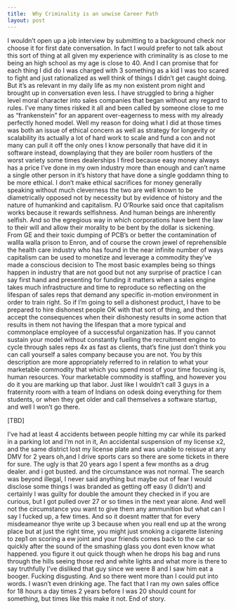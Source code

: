```yaml
---
title:  Why Criminality is an unwise Career Path
layout: post
---
```


   I wouldn’t open up a job interview by submitting to a background
   check nor choose it for first date conversation. In fact I would
   prefer to not talk about this sort of thing at all given my experience
   with criminality is as close to me being an high school as my age is
   close to 40. And I can promise that for each thing I did do I was
   charged with 3 something as a kid I was too scared to fight and just
   rationalized as well think of things I didn’t get caught doing. But
   it’s as relevant in my daily life as my non existent prom night and
   brought up in conversation even less. I have struggled to bring a
   higher level moral character into sales companies that began without
   any regard to rules. I’ve many times risked it all and been called
   by someone close to me as “frankenstein” for an apparent
   over-eagerness to mess with my already perfectly honed model. Well my
   reason for doing what I did at those times was both an issue of
   ethical concern as well as strategy for longevity or scalability its
   actually a lot of hard work to scale and fund a con and not many can
   pull it off the only ones I know personally that have did it in
   software instead, downplaying that they are boiler room hustlers of
   the worst variety some times dealerships I fired because easy money
   always has a price I’ve done in my own industry more than enough and
   can’t name a single other person in it’s history that have done a
   single goddamn thing to be more ethical. I don’t make ethical
   sacrifices for money generally speaking without much cleverness the
   two are well known to be diametrically opposed not by necessity but by
   evidence of history and the nature of humankind and capitalism. PJ
   O’Rourke said once that capitalism works because it rewards
   selfishness. And human beings are inherently selfish. And so the
   egregious way in which corporations have bent the law to their will
   and allow their morality to be bent by the dollar is sickening. From
   GE and their toxic dumping of PCB’s or better the contamination of
   wallla walla prison to Enron, and of course the crown jewel of
   reprehensible the health care industry who has found in the near
   infinite number of ways capitalism can be used to monetize and
   leverage a commodity they’ve made a conscious decision to The most
   basic examples being so things happen in industry that are not good
   but not any surprise of practice I can say first hand and presenting
   for funding it matters when a sales engine takes much infrastructure
   and time to reproduce so reflecting on the lifespan of sales reps that
   demand any specific in-motion environment in order to train right. So
   if I’m going to sell a dishonest product, I have to be prepared to
   hire dishonest people OK with that sort of thing, and then accept the
   consequences when their dishonesty results in some action that results
   in them not having the lifespan that a more typical and commonplace
   employee of a successful organization has. If you cannot sustain your
   model without constantly fuelling the recruitment engine to cycle
   through sales reps 4x as fast as clients, that’s fine just don’t
   think you can call yourself a sales company because you are not. You
   by this description are more appropriately referred to in relation to
   what your marketable commodity that which you spend most of your time
   focusing is, human resources. Your marketable commodity is staffing,
   and however you do it you are marking up that labor. Just like I
   wouldn’t call 3 guys in a fraternity room with a team of Indians on
   odesk doing everything for them students, or when they get older and
   call themselves a software startup, and well I won’t go there.

[TBD]

   I’ve had at least 4 accidents between people hitting my car while
   its parked in a parking lot and I’m not in it, An accidental
   suspension of my license x2, and the same district lost my license
   plate and was unable to reissue at any DMV for 2 years oh,and I drive
   sports cars so there are some tickets in there for sure. The ugly is
   that 20 years ago I spent a few months as a drug dealer. and i got
   busted. and the circumstance was not normal. The search was beyond
   illegal, I never said anything but maybe out of fear I would disclose
   some things I was branded as getting off easy (I didn’t) and
   certainly I was guilty for double the amount they checked in if you
   are curious, but I got pulled over 27 or so times in the next year
   alone. And well not the circumstance you want to give them any
   ammunition but what can I say I fucked up, a few times. And so it
   doesnt matter that for every misdeameanor thye write up 3 because when
   you reall end up at the wrong place but at just the right time, you
   might just smoking a cigarette listening to zep1 on scoring a ew joint
   and your friends comes back to the car so quickly after the sound of
   the smashing glass you dont even know what happened. you figure it out
   quick though when he drops his bag and runs through the hills seeing
   those red and white lights and what more is there to say truthfully
   I’ve disliked that guy since we were 8 and I saw him eat a booger.
   Fucking disgusting. And so there went more than I could put into
   words. I wasn’t even drinking age. The fact that I ran my own sales
   office for 18 hours a day times 2 years before I was 20 should count
   for something, but times like this make it not. End of story.
